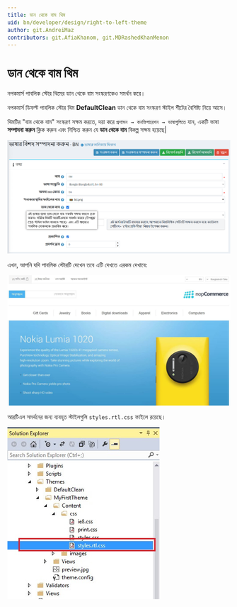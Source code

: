 ```yaml
---
title: ডান থেকে বাম থিম
uid: bn/developer/design/right-to-left-theme
author: git.AndreiMaz
contributors: git.AfiaKhanom, git.MDRashedKhanMenon
---
```


# ডান থেকে বাম থিম

নপকমার্স পাবলিক স্টোর থিমের ডান থেকে বাম সংস্করণকেও সমর্থন করে।

নপকমার্স ডিফল্ট পাবলিক স্টোর থিম **DefaultClean** ডান থেকে বাম সংস্করণ স্টাইল শীটের বৈশিষ্ট্য নিয়ে আসে।

থিমটির "বাম থেকে বাম" সংস্করণ সক্ষম করতে, দয়া করে `প্রশাসন → কনফিগারেশন → ভাষাগুলিতে` যান, একটি ভাষা **সম্পাদনা করুন** ক্লিক করুন এবং নিশ্চিত করুন যে **ডান থেকে বাম** বিকল্প সক্ষম হয়েছে|

![rtm-settings](_static/right-to-left-theme/rtm-settings.png)

এখন, আপনি যদি পাবলিক স্টোরটি দেখেন তবে এটি দেখতে এরকম দেখাবে:

![rtm-public](_static/right-to-left-theme/rtm-public.jpg)

আরটিএল সমর্থনের জন্য ব্যবহৃত স্টাইলগুলি `styles.rtl.css` ফাইলে রয়েছে।

![rtm-css](_static/right-to-left-theme/rtm-css.jpg)

